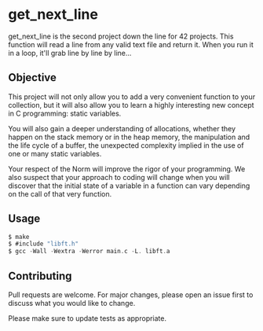 # get_next_line

get_next_line is the second project down the line for 42 projects. This function will read a line from any valid text file and return it. When you run it in a loop, it'll grab line by line by line...

## Objective

This project will not only allow you to add a very convenient function to your collection,
but it will also allow you to learn a highly interesting new concept in C programming:
static variables.

You will also gain a deeper understanding of allocations, whether they happen on the
stack memory or in the heap memory, the manipulation and the life cycle of a buffer, the
unexpected complexity implied in the use of one or many static variables.

Your respect of the Norm will improve the rigor of your programming. We also suspect
that your approach to coding will change when you will discover that the initial state of
a variable in a function can vary depending on the call of that very function.

## Usage

```C
$ make
$ #include "libft.h"
$ gcc -Wall -Wextra -Werror main.c -L. libft.a
```
## Contributing
Pull requests are welcome. For major changes, please open an issue first to discuss what you would like to change.

Please make sure to update tests as appropriate.
